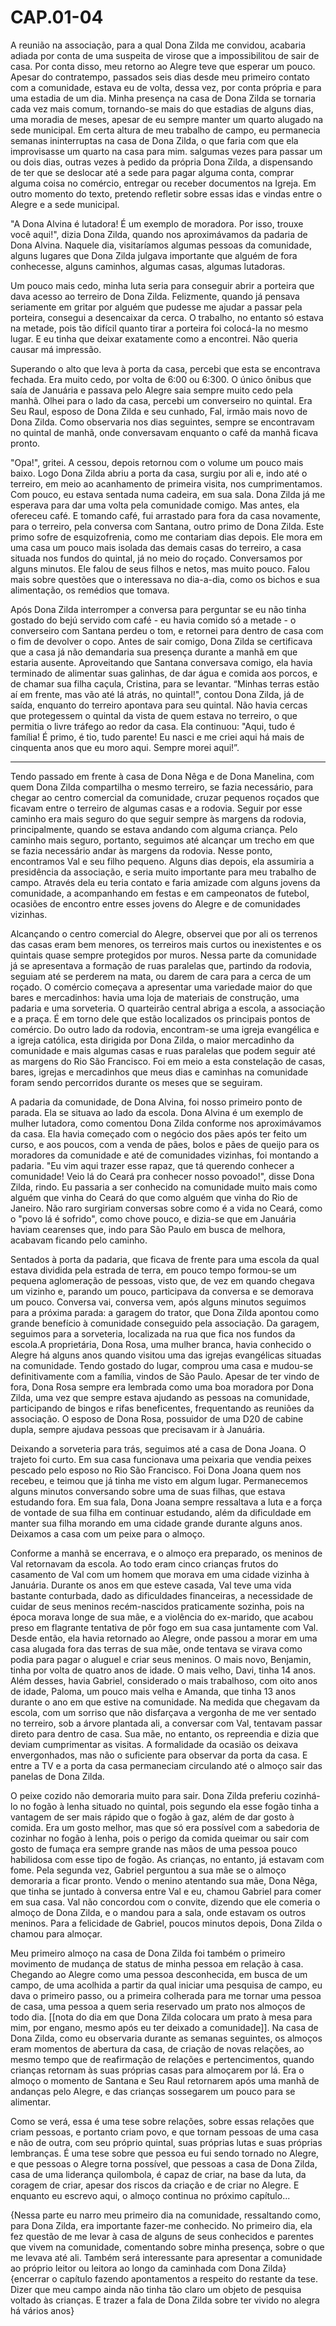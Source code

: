 # CAP.01-04

A reunião na associação, para a qual Dona Zilda me convidou, acabaria adiada por conta de uma suspeita de virose que a impossibilitou de sair de casa. Por conta disso, meu retorno ao Alegre teve que esperar um pouco. Apesar do contratempo, passados seis dias desde meu primeiro contato com a comunidade, estava eu de volta, dessa vez, por conta própria e para uma estadia de um dia. Minha presença na casa de Dona Zilda se tornaria cada vez mais comum, tornando-se mais do que estadias de alguns dias, uma moradia de meses, apesar de eu sempre manter um quarto alugado na sede municipal. Em certa altura de meu trabalho de campo, eu permanecia semanas ininterruptas na casa de Dona Zilda, o que faria com que ela improvisasse um quarto na casa para mim. salgumas vezes para passar um ou dois dias, outras vezes à pedido da própria Dona Zilda, a dispensando de ter que se deslocar até a sede para pagar alguma conta, comprar alguma coisa no comércio, entregar ou receber documentos na Igreja. Em outro momento do texto, pretendo refletir sobre essas idas e vindas entre o Alegre e a sede municipal. 

"A Dona Alvina é lutadora! É um exemplo de moradora. Por isso, trouxe você aqui!", dizia Dona Zilda, quando nos aproximávamos da padaria de Dona Alvina. Naquele dia, visitaríamos algumas pessoas da comunidade, alguns lugares que Dona Zilda julgava importante que alguém de fora conhecesse, alguns caminhos, algumas casas, algumas lutadoras. 

Um pouco mais cedo, minha luta seria para conseguir abrir a porteira que dava acesso ao terreiro de Dona Zilda. Felizmente, quando já pensava seriamente em gritar por alguém que pudesse me ajudar a passar pela porteira, consegui a desencaixar da cerca. O trabalho, no entanto só estava na metade, pois tão difícil quanto tirar a porteira foi colocá-la no mesmo lugar. E eu tinha que deixar exatamente como a encontrei. Não queria causar má impressão.  

Superando o alto que leva à porta da casa, percebi que esta se encontrava fechada. Era muito cedo, por volta de 6:00 ou 6:300. O único ônibus que saía de Januária e passava pelo Alegre saia sempre muito cedo pela manhã. Olhei para o lado da casa, percebi um converseiro no quintal. Era Seu Raul, esposo de Dona Zilda e seu cunhado, Fal, irmão mais novo de Dona Zilda. Como observaria nos dias seguintes, sempre se encontravam no quintal de manhã, onde conversavam enquanto o café da manhã ficava pronto.

"Opa!", gritei. A cessou, depois retornou com o volume um pouco mais baixo. Logo Dona Zilda abriu a porta da casa, surgiu por ali e, indo até o terreiro, em meio ao acanhamento de primeira visita, nos cumprimentamos. Com pouco, eu
estava sentada numa cadeira, em sua sala. Dona Zilda já me esperava para dar uma volta pela comunidade comigo. Mas antes, ela ofereceu café. E tomando café, fui arrastado para
fora da casa novamente, para o terreiro, pela conversa com Santana, outro primo de Dona Zilda. Este primo sofre de esquizofrenia, como me contariam dias depois. Ele mora em uma casa um pouco mais isolada das demais casas do terreiro, a casa situada nos fundos do quintal, já no meio do roçado. Conversamos por alguns minutos. Ele falou de seus filhos e netos, mas muito pouco. Falou mais sobre questões que o interessava no dia-a-dia, como os bichos e sua alimentação, os
remédios que tomava.

Após Dona Zilda interromper a conversa para perguntar se eu não tinha gostado do bejú servido com café - eu havia comido só a metade - o converseiro com Santana perdeu o tom, e retornei para dentro de casa com o fim de devolver o copo. Antes de sair comigo, Dona Zilda se certificava que a casa já não demandaria sua presença durante a manhã em que estaria ausente. Aproveitando que Santana conversava comigo, ela havia terminado de alimentar suas galinhas, de dar água e comida aos porcos, e de chamar sua filha caçula, Cristina, para se levantar. “Minhas terras estão aí em frente, mas vão até lá atrás, no quintal!", contou Dona Zilda, já de saída, enquanto do terreiro apontava para seu quintal. Não havia cercas que protegessem o quintal da vista de quem estava no terreiro, o que permitia o livre tráfego ao redor da casa. Ela continuou: "Aqui, tudo é família! É primo, é tio, tudo parente! Eu nasci e me criei aqui há mais de cinquenta anos que eu moro aqui. Sempre morei aqui!”.

*** 

Tendo passado em frente à casa de Dona Nêga e de Dona Manelina, com quem Dona Zilda compartilha o mesmo terreiro, se fazia necessário, para chegar ao centro comercial da comunidade, cruzar pequenos roçados que ficavam entre o terreiro de algumas casas e a rodovia. Seguir por esse caminho era mais seguro do que seguir sempre às margens da rodovia, principalmente, quando se estava andando com alguma criança. Pelo caminho mais seguro, portanto, seguimos até alcançar um trecho em que se fazia necessário andar às margens da rodovia. Nesse ponto, encontramos Val e seu filho pequeno. Alguns dias depois, ela assumiria a presidência da associação, e seria muito importante para meu trabalho de campo. Através dela eu teria contato e faria amizade com alguns jovens da comunidade, a acompanhando em festas e em campeonatos de futebol, ocasiões de encontro entre esses jovens do Alegre e de comunidades vizinhas.

Alcançando o centro comercial do Alegre, observei que por ali os terrenos das casas eram bem menores, os terreiros mais curtos ou inexistentes e os quintais quase sempre protegidos por muros. Nessa parte da comunidade já se apresentava a formação de ruas paralelas que, partindo da rodovia, seguiam até se perderem na mata, ou darem de cara para a cerca de um roçado. O comércio começava a apresentar uma variedade maior do que bares e mercadinhos: havia uma loja de materiais de construção, uma padaria e uma sorveteria. O quarteirão central abriga a escola, a associação e a praça. É em torno dele que estão localizados os principais pontos de comércio. Do outro lado da rodovia, encontram-se uma igreja evangélica e a igreja católica, esta dirigida por Dona Zilda, o maior mercadinho da comunidade e mais algumas casas e ruas paralelas que podem seguir até as margens do Rio São Francisco. Foi em meio a esta constelação de casas, bares, igrejas e mercadinhos que meus dias e caminhas na comunidade foram sendo percorridos durante os meses que se seguiram.

A padaria da comunidade, de Dona Alvina, foi nosso primeiro ponto de parada. Ela se situava ao lado da escola. Dona Alvina é um exemplo de mulher lutadora, como comentou Dona Zilda conforme nos aproximávamos da casa. Ela havia começado com o negócio dos pães após ter feito um curso, e aos poucos, com a venda de pães, bolos e pães de queijo para os moradores da comunidade e até de comunidades vizinhas, foi montando a padaria. "Eu vim aqui trazer esse rapaz, que tá querendo conhecer a comunidade! Veio lá do Ceará pra conhecer nosso povoado!", disse Dona Zilda, rindo. Eu passaria a ser conhecido na comunidade muito mais como alguém que vinha do Ceará do que como alguém que vinha do Rio de Janeiro. Não raro surgiriam conversas sobre como é a vida no Ceará, como o "povo lá é sofrido", como chove pouco, e dizia-se que em Januária haviam cearenses que, indo para São Paulo em busca de melhora, acabavam ficando pelo caminho.

Sentados à porta da padaria, que ficava de frente para uma escola da qual estava dividida pela estrada de terra, em pouco tempo formou-se um pequena aglomeração de pessoas, visto que, de vez em quando chegava um vizinho e, parando um pouco, participava da conversa e se demorava um pouco. Conversa vai, conversa vem, após alguns minutos seguimos para a próxima parada: a garagem do trator, que Dona Zilda apontou como grande benefício à comunidade conseguido pela associação. Da garagem, seguimos para a sorveteria, localizada na rua que fica nos fundos da escola.A proprietária, Dona Rosa, uma mulher branca, havia conhecido o Alegre há alguns anos quando visitou uma das igrejas evangélicas situadas na comunidade. Tendo gostado do lugar, comprou uma casa e mudou-se definitivamente com a família, vindos de São Paulo. Apesar de ter vindo de fora, Dona Rosa sempre era lembrada como uma boa moradora por Dona Zilda, uma vez que sempre estava ajudando as pessoas na comunidade, participando de bingos e rifas beneficentes, frequentando as reuniões da associação. O esposo de Dona Rosa, possuidor de uma D20 de cabine dupla, sempre ajudava pessoas que precisavam ir à Januária.

Deixando a sorveteria para trás, seguimos até a casa de Dona Joana. O trajeto foi curto. Em sua casa funcionava uma peixaria que vendia peixes pescado pelo esposo no Rio São Francisco. Foi Dona Joana quem nos recebeu, e teimou que já tinha me visto em algum lugar. Permanecemos alguns minutos conversando sobre uma de suas filhas, que estava estudando fora. Em sua fala, Dona Joana sempre ressaltava a luta e a força de vontade de sua filha em continuar estudando, além da dificuldade em manter sua filha morando em uma cidade grande durante alguns anos. Deixamos a casa com um peixe para o almoço.

Conforme a manhã se encerrava, e o almoço era preparado, os meninos de Val retornavam da escola. Ao todo eram cinco crianças frutos do casamento de Val com um homem que morava em uma cidade vizinha à Januária. Durante os anos em que esteve casada, Val teve uma vida bastante conturbada, dado as dificuldades financeiras, a necessidade de cuidar de seus meninos recém-nascidos praticamente sozinha, pois na época morava longe de sua mãe, e a violência do ex-marido, que acabou preso em flagrante tentativa de pôr fogo em sua casa juntamente com Val. Desde então, ela havia retornado ao Alegre, onde passou a morar em uma casa alugada fora das terras de sua mãe, onde tentava se virava como podia para pagar o aluguel e criar seus meninos. O mais novo, Benjamin, tinha por volta de quatro anos de idade. O mais velho, Davi, tinha 14 anos. Além desses, havia Gabriel, considerado o mais trabalhoso, com oito anos de idade, Paloma, um pouco mais velha e Amanda, que tinha 13 anos durante o ano em que estive na comunidade. Na medida que chegavam da escola, com um sorriso que não disfarçava a vergonha de me ver sentado no terreiro, sob a árvore plantada ali, a conversar com Val, tentavam passar direto para dentro de casa. Sua mãe, no entanto, os repreendia e dizia que deviam cumprimentar as visitas. A formalidade da ocasião os deixava envergonhados, mas não o suficiente para observar da porta da casa. E entre a TV e a porta da casa permaneciam circulando até o almoço sair das panelas de Dona Zilda. 

O peixe cozido não demoraria muito para sair. Dona Zilda preferiu cozinhá-lo no fogão à lenha situado no quintal, pois segundo ela esse fogão tinha a vantagem de ser mais rápido que o fogão à gaz, além de dar gosto à comida. Era um gosto melhor, mas que só era possível com a sabedoria de cozinhar no fogão à lenha, pois o perigo da comida queimar ou sair com gosto de fumaça era sempre grande nas mãos de uma pessoa pouco habilidosa com esse tipo de fogão. As crianças, no entanto, já estavam com fome. Pela segunda vez, Gabriel perguntou a sua mãe se o almoço demoraria a ficar pronto. Vendo o menino atentando sua mãe, Dona Nêga, que tinha se juntado à conversa entre Val e eu, chamou Gabriel para comer em sua casa. Val não concordou com o convite, dizendo que ele comeria o almoço de Dona Zilda, e o mandou para a sala, onde estavam os outros meninos. Para a felicidade de Gabriel, poucos minutos depois, Dona Zilda o chamou para almoçar.

Meu primeiro almoço na casa de Dona Zilda foi também o primeiro movimento de mudança de status de minha pessoa em relação à casa. Chegando ao Alegre como uma pessoa desconhecida, em busca de um campo, de uma acolhida a partir da qual iniciar uma pesquisa de campo, eu dava o primeiro passo, ou a primeira colherada para me tornar uma pessoa de casa, uma pessoa a quem seria reservado um prato nos almoços de todo dia. [[nota do dia em que Dona Zilda colocara um prato à mesa para mim, por engano, mesmo após eu ter deixado a comunidade]]. Na casa de Dona Zilda, como eu observaria durante as semanas seguintes, os almoços eram momentos de abertura da casa, de criação de novas relações, ao mesmo tempo que de reafirmação de relações e pertencimentos, quando crianças retornam às suas próprias casas para almoçarem por lá. Era o almoço o momento de Santana e Seu Raul retornarem após uma manhã de andanças pelo Alegre, e das crianças sossegarem um pouco para se alimentar.

Como se verá, essa é uma tese sobre relações, sobre essas relações que criam pessoas, e portanto criam povo, e que tornam pessoas de uma casa e não de outra, com seu próprio quintal, suas próprias lutas e suas próprias lembranças. É uma tese sobre que pessoa eu fui sendo tornado no Alegre, e que pessoas o Alegre torna possível, que pessoas a casa de Dona Zilda, casa de uma liderança quilombola, é capaz de criar, na base da luta, da coragem de criar, apesar dos riscos da criação e de criar no Alegre. E enquanto eu escrevo aqui, o almoço continua no próximo capítulo...









{Nessa parte eu narro meu primeiro dia na comunidade, ressaltando como, para Dona Zilda, era importante fazer-me conhecido. No primeiro dia, ela fez questão de me levar à casa de alguns de seus conhecidos e parentes que vivem na comunidade, comentando sobre minha presença, sobre o que me levava até ali. Também será interessante para apresentar a comunidade ao próprio leitor ou leitora ao longo da caminhada com Dona Zilda}
{encerrar o capítulo fazendo apontamentos a respeito do restante da tese. Dizer que meu campo ainda não tinha tão claro um objeto de pesquisa voltado às crianças. E trazer a fala de Dona Zilda sobre ter vivido no alegra há vários anos}
